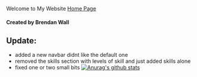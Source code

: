 Welcome to My Website
<a href="https://BrendanSD3.github.io/">Home Page</a>
#### Created by Brendan Wall


## Update:
* added a new navbar didnt like the default one 
* removed the skills section with levels of skill and just added skills alone
* fixed one or two small bits 
[![Anurag's github stats](https://github-readme-stats.vercel.app/api?username=BrendanSD3)](https://github.com/anuraghazra/github-readme-stats)
